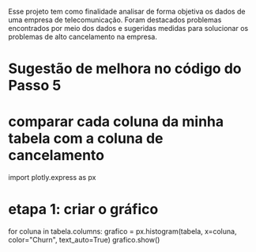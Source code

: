 Esse projeto tem como finalidade analisar de forma objetiva os dados de uma empresa de telecomunicação. 
Foram destacados problemas encontrados por meio dos dados e sugeridas medidas para solucionar os problemas de alto cancelamento na empresa.


# Sugestão de melhora no código do Passo 5 
# comparar cada coluna da minha tabela com a coluna de cancelamento
import plotly.express as px

# etapa 1: criar o gráfico
for coluna in tabela.columns:
    grafico = px.histogram(tabela, x=coluna, color="Churn", text_auto=True)
    grafico.show()
